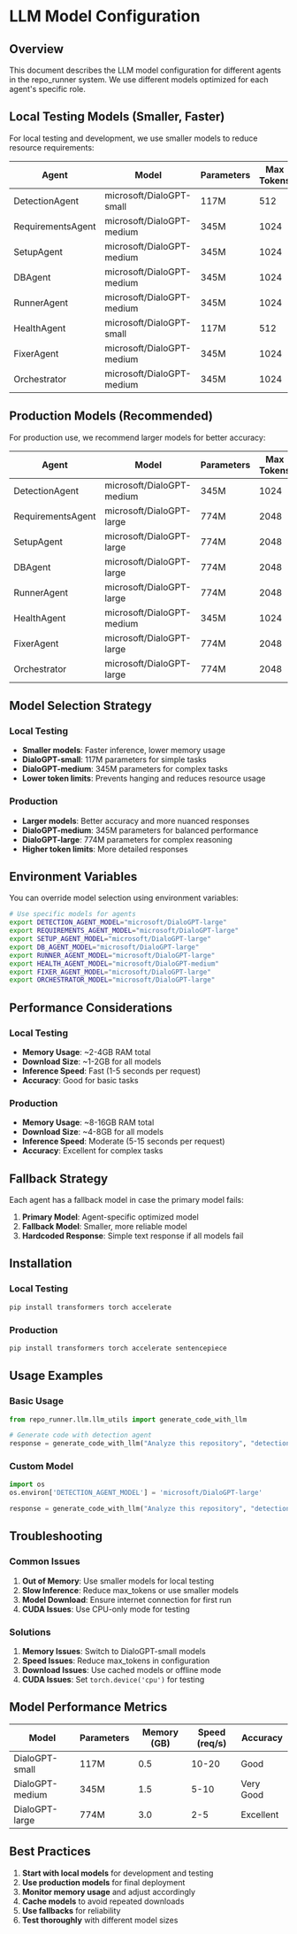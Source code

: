# LLM Model Configuration

## Overview

This document describes the LLM model configuration for different agents in the repo_runner system. We use different models optimized for each agent's specific role.

## Local Testing Models (Smaller, Faster)

For local testing and development, we use smaller models to reduce resource requirements:

| Agent | Model | Parameters | Max Tokens | Temperature | Use Case |
|-------|-------|------------|------------|------------|----------|
| DetectionAgent | microsoft/DialoGPT-small | 117M | 512 | 0.3 | Repository analysis |
| RequirementsAgent | microsoft/DialoGPT-medium | 345M | 1024 | 0.4 | Dependency analysis |
| SetupAgent | microsoft/DialoGPT-medium | 345M | 1024 | 0.3 | Environment setup |
| DBAgent | microsoft/DialoGPT-medium | 345M | 1024 | 0.3 | Database configuration |
| RunnerAgent | microsoft/DialoGPT-medium | 345M | 1024 | 0.3 | Service startup |
| HealthAgent | microsoft/DialoGPT-small | 117M | 512 | 0.2 | Health monitoring |
| FixerAgent | microsoft/DialoGPT-medium | 345M | 1024 | 0.4 | Issue resolution |
| Orchestrator | microsoft/DialoGPT-medium | 345M | 1024 | 0.3 | Workflow coordination |

## Production Models (Recommended)

For production use, we recommend larger models for better accuracy:

| Agent | Model | Parameters | Max Tokens | Temperature | Use Case |
|-------|-------|------------|------------|------------|----------|
| DetectionAgent | microsoft/DialoGPT-medium | 345M | 1024 | 0.3 | Repository analysis |
| RequirementsAgent | microsoft/DialoGPT-large | 774M | 2048 | 0.4 | Dependency analysis |
| SetupAgent | microsoft/DialoGPT-large | 774M | 2048 | 0.3 | Environment setup |
| DBAgent | microsoft/DialoGPT-large | 774M | 2048 | 0.3 | Database configuration |
| RunnerAgent | microsoft/DialoGPT-large | 774M | 2048 | 0.3 | Service startup |
| HealthAgent | microsoft/DialoGPT-medium | 345M | 1024 | 0.2 | Health monitoring |
| FixerAgent | microsoft/DialoGPT-large | 774M | 2048 | 0.4 | Issue resolution |
| Orchestrator | microsoft/DialoGPT-large | 774M | 2048 | 0.3 | Workflow coordination |

## Model Selection Strategy

### Local Testing
- **Smaller models**: Faster inference, lower memory usage
- **DialoGPT-small**: 117M parameters for simple tasks
- **DialoGPT-medium**: 345M parameters for complex tasks
- **Lower token limits**: Prevents hanging and reduces resource usage

### Production
- **Larger models**: Better accuracy and more nuanced responses
- **DialoGPT-medium**: 345M parameters for balanced performance
- **DialoGPT-large**: 774M parameters for complex reasoning
- **Higher token limits**: More detailed responses

## Environment Variables

You can override model selection using environment variables:

```bash
# Use specific models for agents
export DETECTION_AGENT_MODEL="microsoft/DialoGPT-large"
export REQUIREMENTS_AGENT_MODEL="microsoft/DialoGPT-large"
export SETUP_AGENT_MODEL="microsoft/DialoGPT-large"
export DB_AGENT_MODEL="microsoft/DialoGPT-large"
export RUNNER_AGENT_MODEL="microsoft/DialoGPT-large"
export HEALTH_AGENT_MODEL="microsoft/DialoGPT-medium"
export FIXER_AGENT_MODEL="microsoft/DialoGPT-large"
export ORCHESTRATOR_MODEL="microsoft/DialoGPT-large"
```

## Performance Considerations

### Local Testing
- **Memory Usage**: ~2-4GB RAM total
- **Download Size**: ~1-2GB for all models
- **Inference Speed**: Fast (1-5 seconds per request)
- **Accuracy**: Good for basic tasks

### Production
- **Memory Usage**: ~8-16GB RAM total
- **Download Size**: ~4-8GB for all models
- **Inference Speed**: Moderate (5-15 seconds per request)
- **Accuracy**: Excellent for complex tasks

## Fallback Strategy

Each agent has a fallback model in case the primary model fails:

1. **Primary Model**: Agent-specific optimized model
2. **Fallback Model**: Smaller, more reliable model
3. **Hardcoded Response**: Simple text response if all models fail

## Installation

### Local Testing
```bash
pip install transformers torch accelerate
```

### Production
```bash
pip install transformers torch accelerate sentencepiece
```

## Usage Examples

### Basic Usage
```python
from repo_runner.llm.llm_utils import generate_code_with_llm

# Generate code with detection agent
response = generate_code_with_llm("Analyze this repository", "detection_agent")
```

### Custom Model
```python
import os
os.environ['DETECTION_AGENT_MODEL'] = 'microsoft/DialoGPT-large'

response = generate_code_with_llm("Analyze this repository", "detection_agent")
```

## Troubleshooting

### Common Issues

1. **Out of Memory**: Use smaller models for local testing
2. **Slow Inference**: Reduce max_tokens or use smaller models
3. **Model Download**: Ensure internet connection for first run
4. **CUDA Issues**: Use CPU-only mode for testing

### Solutions

1. **Memory Issues**: Switch to DialoGPT-small models
2. **Speed Issues**: Reduce max_tokens in configuration
3. **Download Issues**: Use cached models or offline mode
4. **CUDA Issues**: Set `torch.device('cpu')` for testing

## Model Performance Metrics

| Model | Parameters | Memory (GB) | Speed (req/s) | Accuracy |
|-------|------------|-------------|---------------|----------|
| DialoGPT-small | 117M | 0.5 | 10-20 | Good |
| DialoGPT-medium | 345M | 1.5 | 5-10 | Very Good |
| DialoGPT-large | 774M | 3.0 | 2-5 | Excellent |

## Best Practices

1. **Start with local models** for development and testing
2. **Use production models** for final deployment
3. **Monitor memory usage** and adjust accordingly
4. **Cache models** to avoid repeated downloads
5. **Use fallbacks** for reliability
6. **Test thoroughly** with different model sizes 